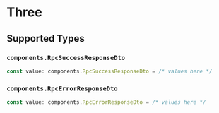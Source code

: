 # Three


## Supported Types

### `components.RpcSuccessResponseDto`

```typescript
const value: components.RpcSuccessResponseDto = /* values here */
```

### `components.RpcErrorResponseDto`

```typescript
const value: components.RpcErrorResponseDto = /* values here */
```

